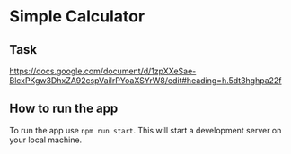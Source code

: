# Simple Calculator

## Task

https://docs.google.com/document/d/1zpXXeSae-BlcxPKgw3DhxZA92cspVailrPYoaXSYrW8/edit#heading=h.5dt3hghpa22f

## How to run the app

To run the app use `npm run start`. This will start a development server on your local machine.

